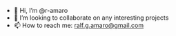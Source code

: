 - 👋 Hi, I’m @r-amaro
- 💞️ I’m looking to collaborate on any interesting projects
- 📫 How to reach me: ralf.g.amaro@gmail.com

<!---
r-amaro/r-amaro is a ✨ special ✨ repository because its `README.md` (this file) appears on your GitHub profile.
You can click the Preview link to take a look at your changes.
--->

